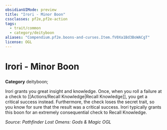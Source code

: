 ```yaml
---
obsidianUIMode: preview
title: "Irori - Minor Boon"
cssclasses: pf2e,pf2e-action
tags:
  - trait/common
  - category/deityboon
aliases: "Compendium.pf2e.boons-and-curses.Item.fV0Xa1Bd3BoWACgT"
license: OGL
---
```

# Irori - Minor Boon

### 

**Category** deityboon; 




Irori grants you great insight and knowledge. Once, when you roll a failure at a check to [[Actions/Recall Knowledge|Recall Knowledge]], you get a critical success instead. Furthermore, the check loses the secret trait, so you know for sure that the result was a critical success. Irori typically grants this boon for an extremely consequential check to Recall Knowledge.

*Source: Pathfinder Lost Omens: Gods & Magic*
*OGL*